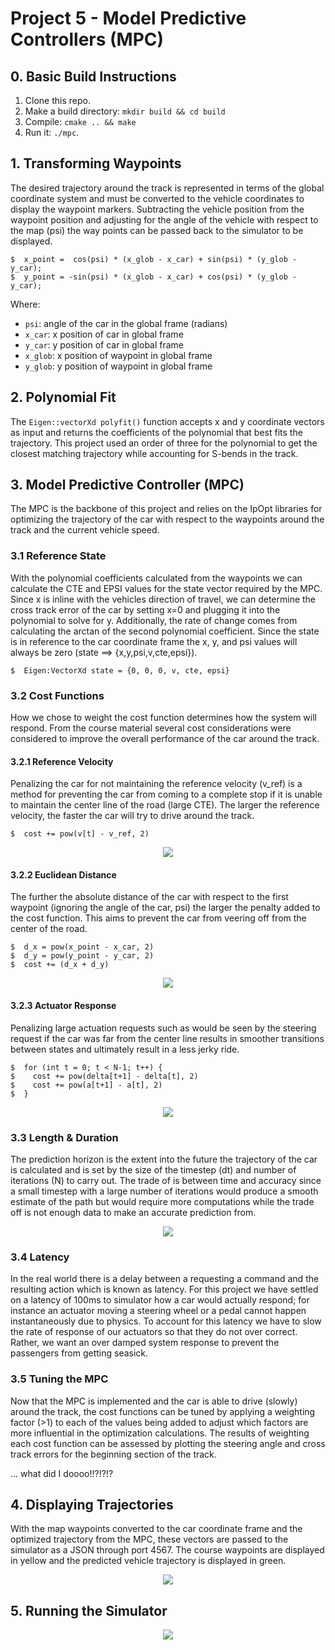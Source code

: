 # Project 5 - Model Predictive Controllers (MPC)

## 0. Basic Build Instructions

1. Clone this repo.
2. Make a build directory: `mkdir build && cd build`
3. Compile: `cmake .. && make`
4. Run it: `./mpc`.

## 1. Transforming Waypoints
The desired trajectory around the track is represented in terms of the global coordinate
system and must be converted to the vehicle coordinates to display the waypoint markers.
Subtracting the vehicle position from the waypoint position and adjusting for the angle
of the vehicle with respect to the map (psi) the way points can be passed back to the 
simulator to be displayed.

    $  x_point =  cos(psi) * (x_glob - x_car) + sin(psi) * (y_glob - y_car);
    $  y_point = -sin(psi) * (x_glob - x_car) + cos(psi) * (y_glob - y_car);

Where:
- `psi`: angle of the car in the global frame (radians)
- `x_car`: x position of car in global frame
- `y_car`: y position of car in global frame
- `x_glob`: x position of waypoint in global frame
- `y_glob`: y position of waypoint in global frame

## 2. Polynomial Fit
The `Eigen::vectorXd polyfit()` function accepts x and y coordinate vectors as
input and returns the coefficients of the polynomial that best fits the trajectory.
This project used an order of three for the polynomial to get the closest matching 
trajectory while accounting for S-bends in the track.

## 3. Model Predictive Controller (MPC)
The MPC is the backbone of this project and relies on the IpOpt libraries for
optimizing the trajectory of the car with respect to the waypoints around the track
and the current vehicle speed.

### 3.1 Reference State
With the polynomial coefficients calculated from the waypoints we can calculate the
CTE and EPSI values for the state vector required by the MPC. Since x is inline with
the vehicles direction of travel, we can determine the cross track error of the car
by setting x=0 and plugging it into the polynomial to solve for y. Additionally,
the rate of change comes from calculating the arctan of the second polynomial
coefficient. Since the state is in reference to the car coordinate frame the x, y,
and psi values will always be zero (state ==> {x,y,psi,v,cte,epsi}).

    $  Eigen:VectorXd state = {0, 0, 0, v, cte, epsi}

### 3.2 Cost Functions
How we chose to weight the cost function determines how the system will respond. From
the course material several cost considerations were considered to improve the overall
performance of the car around the track.

#### 3.2.1 Reference Velocity
Penalizing the car for not maintaining the reference velocity (v_ref) is a method for 
preventing the car from coming to a complete stop if it is unable to maintain the 
center line of the road (large CTE). The larger the reference velocity, the faster
the car will try to drive around the track.

    $  cost += pow(v[t] - v_ref, 2)

<p align="center">
 <img src="./res/cost_velocity.png">
</p>

#### 3.2.2 Euclidean Distance
The further the absolute distance of the car with respect to the first waypoint
(ignoring the angle of the car, psi) the larger the penalty added to the cost
function. This aims to prevent the car from veering off from the center of the road.

    $  d_x = pow(x_point - x_car, 2)
    $  d_y = pow(y_point - y_car, 2)
    $  cost += (d_x + d_y)

<p align="center">
 <img src="./res/cost_distance.png">
</p>

#### 3.2.3 Actuator Response
Penalizing large actuation requests such as would be seen by the steering request
if the car was far from the center line results in smoother transitions between
states and ultimately result in a less jerky ride.

    $  for (int t = 0; t < N-1; t++) {
    $    cost += pow(delta[t+1] - delta[t], 2)
    $    cost += pow(a[t+1] - a[t], 2)
    $  }

<p align="center">
 <img src="./res/cost_response.png">
</p>

### 3.3 Length & Duration
The prediction horizon is the extent into the future the trajectory of the car is
calculated and is set by the size of the timestep (dt) and number of iterations (N)
to carry out. The trade of is between time and accuracy since a small timestep with
a large number of iterations would produce a smooth estimate of the path but would
require more computations while the trade off is not enough data to make an accurate
prediction from. 

<p align="center">
 <img src="./res/prediction_horizon.png">
</p>

### 3.4 Latency
In the real world there is a delay between a requesting a command and the resulting
action which is known as latency. For this project we have settled on a latency of
100ms to simulator how a car would actually respond; for instance an actuator 
moving a steering wheel or a pedal cannot happen instantaneously due to physics. To
account for this latency we have to slow the rate of response of our actuators so that
they do not over correct. Rather, we want an over damped system response to prevent
the passengers from getting seasick.

### 3.5 Tuning the MPC
Now that the MPC is implemented and the car is able to drive (slowly) around the
track, the cost functions can be tuned by applying a weighting factor (>1) to
each of the values being added to adjust which factors are more influential in the
optimization calculations. The results of weighting each cost function can be
assessed by plotting the steering angle and cross track errors for the beginning
section of the track.

... what did I doooo!!?!?!?

## 4. Displaying Trajectories
With the map waypoints converted to the car coordinate frame and the optimized trajectory
from the MPC, these vectors are passed to the simulator as a JSON through port 4567. The
course waypoints are displayed in yellow and the predicted vehicle trajectory is
displayed in green.

<p align="center">
 <img src="./res/display.png">
</p>

## 5. Running the Simulator

<p align="center">
 <img src="./res/simulator.gif">
</p>

